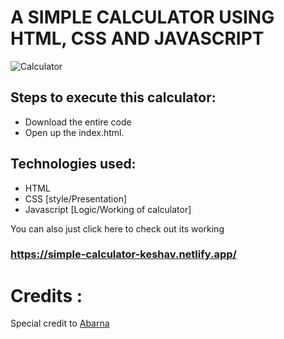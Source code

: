 # A SIMPLE CALCULATOR USING HTML, CSS AND JAVASCRIPT

![Calculator](https://user-images.githubusercontent.com/46344968/111139504-38912100-85a7-11eb-997f-0c8ba5cbd4b7.PNG)

## Steps to execute this calculator:
* Download the entire code
* Open up the index.html.

## Technologies used:
* HTML
* CSS [style/Presentation]
* Javascript [Logic/Working of calculator]

You can also just click here to check out its working

### https://simple-calculator-keshav.netlify.app/



# Credits :

Special credit to [Abarna](https://github.com/abarna-codespot)


